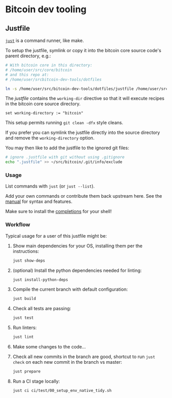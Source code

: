 # Bitcoin dev tooling

## Justfile

[`just`](https://github.com/casey/just) is a command runner, like make.

To setup the justfile, symlink or copy it into the bitcoin core source code's parent directory, e.g.:

```bash
# With bitcoin core in this directory:
# /home/user/src/core/bitcoin
# and this repo at:
# /home/user/srcbitcoin-dev-tools/dotfiles

ln -s /home/user/src/bitcoin-dev-tools/dotfiles/justfile /home/user/src/core
```

The *justfile* contains the `working-dir` directive so that it will execute recipes in the bitcoin core source directory.

```justfile
set working-directory := "bitcoin"
```

This setup permits running `git clean -dfx` style cleans.

If you prefer you can symlink the justfile directly into the source directory and remove the `working-directory` option.

You may then like to add the justfile to the ignored git files:

```bash
# ignore .justfile with git without using .gitignore
echo ".justfile" >> ~/src/bitcoin/.git/info/exclude
```

### Usage

List commands with `just` (or `just --list`).

Add your own commands or contribute them back upstream here.
See the [manual](https://just.systems/man/en/chapter_1.html) for syntax and features.

Make sure to install the [completions](https://just.systems/man/en/chapter_65.html) for your shell!

### Workflow

Typical usage for a user of this justfile might be:

1. Show main dependencies for your OS, installing them per the instructions:

    ```bash
    just show-deps
    ```

2. (optional) Install the python dependencies needed for linting:

    ```bash
    just install-python-deps
    ```

3. Compile the current branch with default configuration:

    ```bash
    just build
    ```

4. Check all tests are passing:

    ```bash
    just test
    ```

5. Run linters:

    ```bash
    just lint
    ```

6. Make some changes to the code...

7. Check all new commits in the branch are good, shortcut to run `just check` on each new commit in the branch vs master:

    ```bash
    just prepare
    ```

8. Run a CI stage locally:

    ```bash
    just ci ci/test/00_setup_env_native_tidy.sh
    ```

